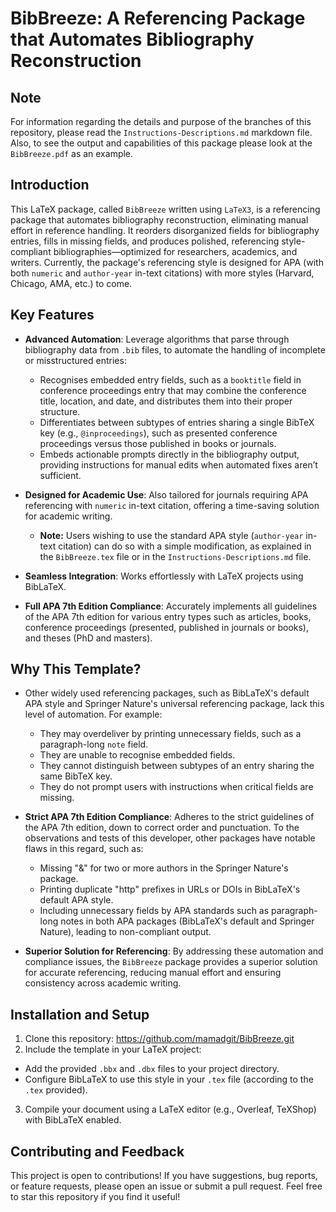 # BibBreeze: A Referencing Package that Automates Bibliography Reconstruction

## Note
For information regarding the details and purpose of the branches of this repository, please read the `Instructions-Descriptions.md` markdown file. Also, to see the output and capabilities of this package please look at the `BibBreeze.pdf` as an example.

## Introduction
This LaTeX package, called `BibBreeze` written using `LaTeX3`, is a referencing package that automates bibliography reconstruction, eliminating manual effort in reference handling. It reorders disorganized fields for bibliography entries, fills in missing fields, and produces polished, referencing style-compliant bibliographies—optimized for researchers, academics, and writers. Currently, the package's referencing style is designed for APA (with both `numeric` and `author-year` in-text citations) with more styles (Harvard, Chicago, AMA, etc.) to come.
## Key Features

- **Advanced Automation**: Leverage algorithms that parse through bibliography data from `.bib` files, to automate the handling of incomplete or misstructured entries:
  - Recognises embedded entry fields, such as a `booktitle` field in conference proceedings entry that may combine the conference title, location, and date, and distributes them into their proper structure.
  - Differentiates between subtypes of entries sharing a single BibTeX key (e.g., `@inproceedings`), such as presented conference proceedings versus those published in books or journals.
  - Embeds actionable prompts directly in the bibliography output, providing instructions for manual edits when automated fixes aren’t sufficient.
- **Designed for Academic Use**: Also tailored for journals requiring APA referencing with `numeric` in-text citation, offering a time-saving solution for academic writing.
  - **Note:** Users wishing to use the standard APA style (`author-year` in-text citation) can do so with a simple modification, as explained in the `BibBreeze.tex` file or in the `Instructions-Descriptions.md` file.
- **Seamless Integration**: Works effortlessly with LaTeX projects using BibLaTeX.

- **Full APA 7th Edition Compliance**: Accurately implements all guidelines of the APA 7th edition for various entry types such as articles, books, conference proceedings (presented, published in journals or books), and theses (PhD and masters).
  
## Why This Template?
- Other widely used referencing packages, such as BibLaTeX's default APA style and Springer Nature's universal referencing package, lack this level of automation. For example:
  - They may overdeliver by printing unnecessary fields, such as a paragraph-long `note` field.
  - They are unable to recognise embedded fields.
  - They cannot distinguish between subtypes of an entry sharing the same BibTeX key.
  - They do not prompt users with instructions when critical fields are missing.
    
- **Strict APA 7th Edition Compliance**: Adheres to the strict guidelines of the APA 7th edition, down to correct order and punctuation. To the observations and tests of this developer, other packages have notable flaws in this regard, such as:
  - Missing "&" for two or more authors in the Springer Nature's package.
  - Printing duplicate "http" prefixes in URLs or DOIs in BibLaTeX's default APA style.
  - Including unnecessary fields by APA standards such as paragraph-long notes in both APA packages (BibLaTeX's default and Springer Nature), leading to non-compliant output.
- **Superior Solution for Referencing**: By addressing these automation and compliance issues, the `BibBreeze` package provides a superior solution for accurate referencing, reducing manual effort and ensuring consistency across academic writing.

## Installation and Setup
1. Clone this repository: https://github.com/mamadgit/BibBreeze.git
2. Include the template in your LaTeX project:
- Add the provided `.bbx` and `.dbx` files to your project directory.
- Configure BibLaTeX to use this style in your `.tex` file (according to the `.tex` provided).
3. Compile your document using a LaTeX editor (e.g., Overleaf, TeXShop) with BibLaTeX enabled.

## Contributing and Feedback
This project is open to contributions! If you have suggestions, bug reports, or feature requests, please open an issue or submit a pull request. Feel free to star this repository if you find it useful!
